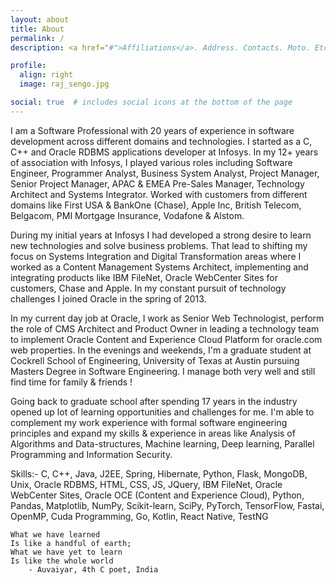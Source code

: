 ```yaml
---
layout: about
title: About
permalink: /
description: <a href="#">Affiliations</a>. Address. Contacts. Moto. Etc.

profile:
  align: right
  image: raj_sengo.jpg

social: true  # includes social icons at the bottom of the page
---
```


I am a Software Professional with 20 years of experience in software development across different domains and technologies. I started as a C, C++ and Oracle RDBMS applications developer at Infosys. In my 12+ years of association with Infosys, I played various roles including Software Engineer, Programmer Analyst, Business System Analyst, Project Manager, Senior Project Manager, APAC & EMEA Pre-Sales Manager, Technology Architect and Systems Integrator. Worked with customers from different domains like  First USA & BankOne (Chase), Apple Inc, British Telecom,  Belgacom, PMI Mortgage Insurance, Vodafone & Alstom.

During my initial years at Infosys I had developed a strong desire to learn new technologies and solve business problems. That lead to shifting my focus on Systems Integration and Digital Transformation areas where I worked as a Content Management Systems Architect, implementing and integrating products like IBM FileNet, Oracle WebCenter Sites for customers, Chase and Apple. In my constant pursuit of technology challenges I joined Oracle in the spring of 2013.  

In my current day job at Oracle, I work as Senior Web Technologist, perform the role of CMS Architect and Product Owner in leading a technology team to implement Oracle Content and Experience Cloud Platform for oracle.com web properties. In the evenings and weekends, I'm a graduate student at Cockrell School of Engineering, University of Texas at Austin pursuing Masters Degree in Software Engineering.  I manage both very well and still find time for family & friends !

Going back to graduate school after spending 17 years in the industry opened up lot of learning opportunities and challenges for me.  I'm able to complement my work experience with formal software engineering principles and expand my skills & experience in areas like Analysis of Algorithms and Data-structures, Machine learning, Deep learning, Parallel Programming and Information Security.

Skills:- C, C++, Java, J2EE, Spring, Hibernate, Python, Flask, MongoDB, Unix, Oracle RDBMS, HTML, CSS, JS, JQuery, IBM FileNet, Oracle WebCenter Sites, Oracle OCE (Content and Experience Cloud), Python, Pandas, Matplotlib, NumPy, Scikit-learn, SciPy, PyTorch, TensorFlow, Fastai, OpenMP, Cuda Programming, Go, Kotlin, React Native, TestNG

    What we have learned
    Is like a handful of earth;
    What we have yet to learn
    Is like the whole world
        - Auvaiyar, 4th C poet, India